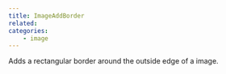 ```yaml
---
title: ImageAddBorder
related:
categories:
    - image
---
```


Adds a rectangular border around the outside edge of a image.